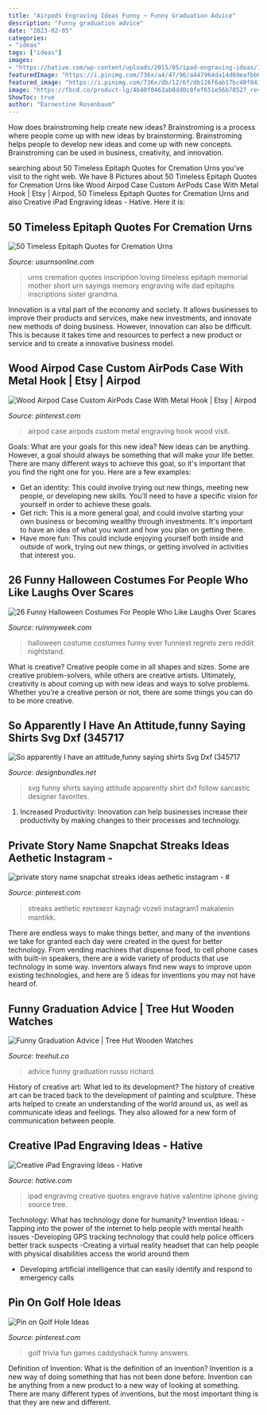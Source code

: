 ```yaml
---
title: "Airpods Engraving Ideas Funny ~ Funny Graduation Advice"
description: "Funny graduation advice"
date: "2023-02-05"
categories:
- "ideas"
tags: ["ideas"]
images:
- "https://hative.com/wp-content/uploads/2015/05/ipad-engraving-ideas/18-ipad-engraving-ideas.jpg"
featuredImage: "https://i.pinimg.com/736x/a4/47/96/a447964da14d69eafbb675fd620aabf2.jpg"
featured_image: "https://i.pinimg.com/736x/db/12/6f/db126f6ab17bc40f04388188b66ac5ee--funny-golf-trivia.jpg"
image: "https://fbcd.co/product-lg/4b40f0463ab8dd0c0fef651e56b78527_resize.jpg"
ShowToc: true
author: "Earnestine Rosenbaum"
---
```



How does brainstroming help create new ideas?
Brainstroming is a process where people come up with new ideas by brainstorming. Brainstroming helps people to develop new ideas and come up with new concepts. Brainstroming can be used in business, creativity, and innovation.

	

		
searching about 50 Timeless Epitaph Quotes for Cremation Urns you've visit to the right web. We have 8 Pictures about 50 Timeless Epitaph Quotes for Cremation Urns like Wood Airpod Case Custom AirPods Case With Metal Hook | Etsy | Airpod, 50 Timeless Epitaph Quotes for Cremation Urns and also Creative iPad Engraving Ideas - Hative. Here it is:
		
    
## 50 Timeless Epitaph Quotes For Cremation Urns

<img loading=lazy src="https://www.usurnsonline.com/wp-content/uploads/2015/01/inscription-inspiration-in-loving-memory.jpg" onerror="this.onerror=null;this.src='https://tse2.mm.bing.net/th?id=OIP.X-psdSXbQmpeY1F0FGiVewHaO0&amp;pid=15.1';" alt="50 Timeless Epitaph Quotes for Cremation Urns">

_Source: usurnsonline.com_

>urns cremation quotes inscription loving timeless epitaph memorial mother short urn sayings memory engraving wife dad epitaphs inscriptions sister grandma. 

	

Innovation is a vital part of the economy and society. It allows businesses to improve their products and services, make new investments, and innovate new methods of doing business. However, innovation can also be difficult. This is because it takes time and resources to perfect a new product or service and to create a innovative business model.

    
## Wood Airpod Case Custom AirPods Case With Metal Hook | Etsy | Airpod

<img loading=lazy src="https://i.pinimg.com/736x/a4/47/96/a447964da14d69eafbb675fd620aabf2.jpg" onerror="this.onerror=null;this.src='https://tse2.mm.bing.net/th?id=OIP.Eao6vO_lqvMTRpMozCpiewHaE8&amp;pid=15.1';" alt="Wood Airpod Case Custom AirPods Case With Metal Hook | Etsy | Airpod">

_Source: pinterest.com_

>airpod case airpods custom metal engraving hook wood visit. 

	

Goals: What are your goals for this new idea?
New ideas can be anything. However, a goal should always be something that will make your life better. There are many different ways to achieve this goal, so it's important that you find the right one for you. Here are a few examples: 
- Get an identity: This could involve trying out new things, meeting new people, or developing new skills. You'll need to have a specific vision for yourself in order to achieve these goals. 
- Get rich: This is a more general goal, and could involve starting your own business or becoming wealthy through investments. It's important to have an idea of what you want and how you plan on getting there. 
- Have more fun: This could include enjoying yourself both inside and outside of work, trying out new things, or getting involved in activities that interest you.

    
## 26 Funny Halloween Costumes For People Who Like Laughs Over Scares

<img loading=lazy src="https://ruinmyweek.com/wp-content/uploads/2019/10/25-of-the-funniest-halloween-costumes-ever-17.jpg" onerror="this.onerror=null;this.src='https://tse3.mm.bing.net/th?id=OIP.GDd6OyeiLBV_QIy5S4XpvAHaIk&amp;pid=15.1';" alt="26 Funny Halloween Costumes For People Who Like Laughs Over Scares">

_Source: ruinmyweek.com_

>halloween costume costumes funny ever funniest regrets zero reddit nightstand. 

	

What is creative?
Creative people come in all shapes and sizes. Some are creative problem-solvers, while others are creative artists. Ultimately, creativity is about coming up with new ideas and ways to solve problems. Whether you’re a creative person or not, there are some things you can do to be more creative.

    
## So Apparently I Have An Attitude,funny Saying Shirts Svg Dxf (345717

<img loading=lazy src="https://fbcd.co/product-lg/4b40f0463ab8dd0c0fef651e56b78527_resize.jpg" onerror="this.onerror=null;this.src='https://tse3.mm.bing.net/th?id=OIP.dPT-OQgF-qRKSHbCGbKfUQHaE8&amp;pid=15.1';" alt="So apparently I have an attitude,funny saying shirts Svg Dxf (345717">

_Source: designbundles.net_

>svg funny shirts saying attitude apparently shirt dxf follow sarcastic designer favorites. 

	

1. Increased Productivity: Innovation can help businesses increase their productivity by making changes to their processes and technology.

    
## Private Story Name Snapchat Streaks Ideas Aethetic Instagram - #

<img loading=lazy src="https://i.pinimg.com/originals/4e/5c/e7/4e5ce7931ec2392ad3eb8efc1e30a43d.jpg" onerror="this.onerror=null;this.src='https://tse2.mm.bing.net/th?id=OIP.FZwaGeXW8HkkisbnK9hHFgHaNS&amp;pid=15.1';" alt="private story name snapchat streaks ideas aethetic instagram - #">

_Source: pinterest.com_

>streaks aethetic ᴘɪɴᴛᴇʀᴇsᴛ kaynağı vozeli instagram1 makalenin mantikk. 

	

There are endless ways to make things better, and many of the inventions we take for granted each day were created in the quest for better technology. From vending machines that dispense food, to cell phone cases with built-in speakers, there are a wide variety of products that use technology in some way. inventors always find new ways to improve upon existing technologies, and here are 5 ideas for inventions you may not have heard of.

    
## Funny Graduation Advice | Tree Hut Wooden Watches

<img loading=lazy src="https://cdn.shopify.com/s/files/1/0667/0685/files/Go_to_it._Be_bold._Be_true._Be_kind._Rotate_your_tires._Don_t_drink_so_much._There_aren_t_going_to_be_enough_liver_transplants_to_go_around._large.png?7434212959681931355" onerror="this.onerror=null;this.src='https://tse2.mm.bing.net/th?id=OIP.a0gYz0aG_fjqva0XpwRDggHaHa&amp;pid=15.1';" alt="Funny Graduation Advice | Tree Hut Wooden Watches">

_Source: treehut.co_

>advice funny graduation russo richard. 

	

History of creative art: What led to its development?
The history of creative art can be traced back to the development of painting and sculpture. These arts helped to create an understanding of the world around us, as well as communicate ideas and feelings. They also allowed for a new form of communication between people.

    
## Creative IPad Engraving Ideas - Hative

<img loading=lazy src="https://hative.com/wp-content/uploads/2015/05/ipad-engraving-ideas/18-ipad-engraving-ideas.jpg" onerror="this.onerror=null;this.src='https://tse2.mm.bing.net/th?id=OIP.jb7b4VwhkkTsxYqeI0ygpQHaFj&amp;pid=15.1';" alt="Creative iPad Engraving Ideas - Hative">

_Source: hative.com_

>ipad engraving creative quotes engrave hative valentine iphone giving source tree. 

	

Technology: What has technology done for humanity?
Invention Ideas: 
-Tapping into the power of the internet to help people with mental health issues 
-Developing GPS tracking technology that could help police officers better track suspects 
-Creating a virtual reality headset that can help people with physical disabilities access the world around them 
- Developing artificial intelligence that can easily identify and respond to emergency calls

    
## Pin On Golf Hole Ideas

<img loading=lazy src="https://i.pinimg.com/736x/db/12/6f/db126f6ab17bc40f04388188b66ac5ee--funny-golf-trivia.jpg" onerror="this.onerror=null;this.src='https://tse3.mm.bing.net/th?id=OIP.WwvbdOWtlRrazTfPB6ogEgAAAA&amp;pid=15.1';" alt="Pin on Golf Hole Ideas">

_Source: pinterest.com_

>golf trivia fun games caddyshack funny answers. 

	

Definition of Invention: What is the definition of an invention?
Invention is a new way of doing something that has not been done before. Invention can be anything from a new product to a new way of looking at something. There are many different types of inventions, but the most important thing is that they are new and different.

